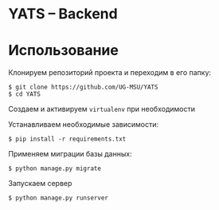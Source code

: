 # YATS – Backend

# Использование

Клонируем репозиторий проекта и переходим в его папку:

    $ git clone https://github.com/UG-MSU/YATS
    $ cd YATS
    
Создаем и активируем `virtualenv` при необходимости
    
Устанавливаем необходимые зависимости:

    $ pip install -r requirements.txt
    
    
Применяем миграции базы данных:

    $ python manage.py migrate
    

Запускаем сервер

    $ python manage.py runserver